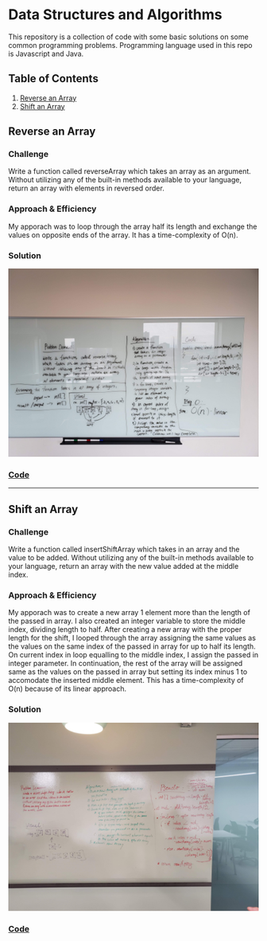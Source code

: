 # Data Structures and Algorithms

This repository is a collection of code with some basic solutions on some common programming problems. Programming language used in this repo is Javascript and Java. 

## Table of Contents
1. [Reverse an Array](#reverse-an-array)
2. [Shift an Array](#shift-an-array)

## Reverse an Array

### Challenge
Write a function called reverseArray which takes an array as an argument. Without utilizing any of the built-in methods available to your language, return an array with elements in reversed order.

### Approach & Efficiency
My apporach was to loop through the array half its length and exchange the values on opposite ends of the array. It has a time-complexity of O(n). 

### Solution
![Alt text](./assets/array_reverse.jpg?raw=true "Array Reverse Code Challenge")

### [Code](./code-challenges/array_reverse)

<hr>

## Shift an Array

### Challenge
Write a function called insertShiftArray which takes in an array and the value to be added. Without utilizing any of the built-in methods available to your language, return an array with the new value added at the middle index.

### Approach & Efficiency
My apporach was to create a new array 1 element more than the length of the passed in array. I also created an integer variable to store the middle index, dividing length to half. After creating a new array with the proper length for the shift, I looped through the array assigning the same values as the values on the same index of the passed in array for up to half its length. On current index in loop equalling to the middle index, I assign the passed in integer parameter. In continuation, the rest of the array will be assigned same as the values on the passed in array but setting its index minus 1 to accomodate the inserted middle element. This has a time-complexity of O(n) because of its linear approach. 

### Solution
![Alt text](./assets/array_shift.jpg?raw=true "Array Shift Code Challenge")

### [Code](./code-401-challenges/src/main/java/code/challenges/ArrayShift.java)
